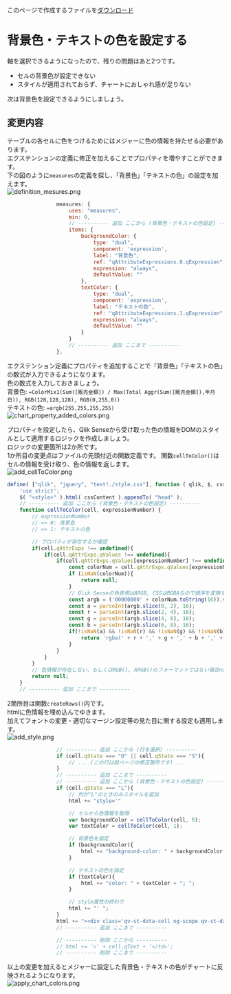 このページで作成するファイルを[ダウンロード](https://github.com/ISLdekura/QsExtensionTutorialSite/tree/master/Working_Extension/1_5)

# 背景色・テキストの色を設定する
軸を選択できるようになったので、残りの問題はあと2つです。

- セルの背景色が設定できない
- スタイルが適用されておらず、チャートにおしゃれ感が足りない

次は背景色を設定できるようにしましょう。

## 変更内容
テーブルの各セルに色をつけるためにはメジャーに色の情報を持たせる必要があります。  
エクステンションの定義に修正を加えることでプロパティを増やすことができます。  
下の図のように`measures`の定義を探し、「背景色」「テキストの色」の設定を加えます。  
![definition_mesures.png](img/definition_mesures.png)

```js
				measures: {
					uses: "measures",
					min: 0,
					// ---------- 追加 ここから (背景色・テキストの色設定) ----------
					items: {
						backgroundColor: {
							type: "dual",
							component: 'expression',
							label: "背景色",
							ref: "qAttributeExpressions.0.qExpression",
							expression: "always",
							defaultValue: ""
						},
						textColor: {
							type: "dual",
							component: 'expression',
							label: "テキストの色",
							ref: "qAttributeExpressions.1.qExpression",
							expression: "always",
							defaultValue: ""
						}
					}
					// ---------- 追加 ここまで ----------
				},
```

エクステンション定義にプロパティを追加することで「背景色」「テキストの色」の数式が入力できるようになります。  
色の数式を入力しておきましょう。  
背景色:  `=ColorMix1(Sum([販売金額]) / Max(Total Aggr(Sum([販売金額]),年月日)), RGB(128,128,128), RGB(0,255,0))`  
テキストの色: `=argb(255,255,255,255)`  
![chart_property_added_colors.png](img/chart_property_added_colors.png)

プロパティを設定したら、Qlik Senseから受け取った色の情報をDOMのスタイルとして適用するロジックを作成しましょう。  
ロジックの変更箇所は2か所です。  
1か所目の変更点はファイルの先頭付近の関数定義です。
関数`cellToColor()`はセルの情報を受け取り、色の情報を返します。  
![add_cellToColor.png](img/add_cellToColor.png)
```js
define( ["qlik", "jquery", "text!./style.css"], function ( qlik, $, cssContent ) {
	'use strict';
	$( "<style>" ).html( cssContent ).appendTo( "head" );
	// ---------- 追加 ここから (背景色・テキストの色設定) ----------
	function cellToColor(cell, expressionNumber) {
		// expressionNumber
		// => 0: 背景色
		// => 1: テキストの色

		// プロパティが存在するか確認
		if(cell.qAttrExps !== undefined){
			if(cell.qAttrExps.qValues !== undefined){
				if(cell.qAttrExps.qValues[expressionNumber] !== undefined){
					const colorNum = cell.qAttrExps.qValues[expressionNumber].qNum;
					if (isNaN(colorNum)){
						return null;
					}
					// Qlik Senseの色表現はARGB, CSSはRGBAなので順序を変換する
					const argb = ('00000000' + colorNum.toString(16)).slice(-8); // 10進数→16進数、桁数が足りない場合0埋めする
					const a = parseInt(argb.slice(0, 2), 16);
					const r = parseInt(argb.slice(2, 4), 16);
					const g = parseInt(argb.slice(4, 6), 16);
					const b = parseInt(argb.slice(6, 8), 16);
					if(!isNaN(a) && !isNaN(r) && !isNaN(g) && !isNaN(b)){
						return 'rgba(' + r + ',' + g + ',' + b + ',' + a + ')';
					}
				}
			}
		}
		// 色情報が存在しない、もしくはRGB(), ARGB()のフォーマットではない場合nullを返す
		return null;
	}
    // ---------- 追加 ここまで ----------
```

2箇所目は関数`createRows()`内です。  
htmlに色情報を埋め込んでゆきます。  
加えてフォントの変更・適切なマージン設定等の見た目に関する設定も適用します。  
![add_style.png](img/add_style.png)  
```js
                // ---------- 追加 ここから (行を選択) ----------
                if (cell.qState === "O" || cell.qState === "S"){
                    // ... (この行は前ページの修正箇所です) ...
				}
				// ---------- 追加 ここまで ----------
				// ---------- 追加 ここから (背景色・テキストの色設定) ----------
				if (cell.qState === "L"){
					// 列が"L"のときのみスタイルを追加
					html += "style='"

					// セルから色情報を取得
					var backgroundColor = cellToColor(cell, 0);
					var textColor = cellToColor(cell, 1);

					// 背景色を指定
					if (backgroundColor){
						html += "background-color: " + backgroundColor + "; ";
					}

					// テキストの色を指定
					if (textColor){
						html += "color: " + textColor + "; ";
					}

					// style属性の終わり
					html += "' ";
                }
                html += "><div class='qv-st-data-cell ng-scope qv-st-data-cell-dimension-value qv-st-data-cell-numeric'><div class='qv-st-value'><div class='ng-binding ng-scope'>" + cell.qText + '</div></div></div></td>';
				// ---------- 追加 ここまで ----------

				// ---------- 削除 ここから ----------
				// html += '>' + cell.qText + '</td>';
				// ---------- 削除 ここまで ----------
```

以上の変更を加えるとメジャーに設定した背景色・テキストの色がチャートに反映されるようになります。  
![apply_chart_colors.png](img/apply_chart_colors.png)
